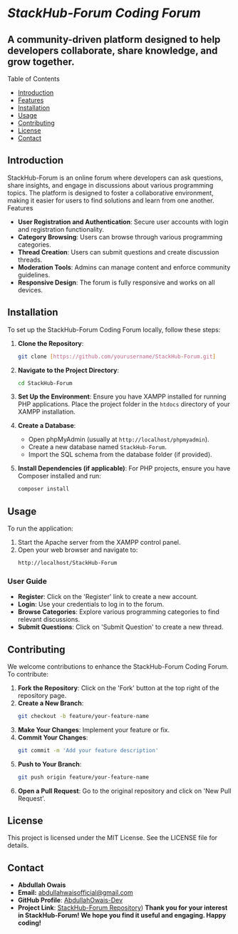 # ***StackHub-Forum Coding Forum***
## A community-driven platform designed to help developers collaborate, share knowledge, and grow together.

Table of Contents
- [Introduction](#introduction)
- [Features](#features)
- [Installation](#installation)
- [Usage](#usage)
- [Contributing](#contributing)
- [License](#license)
- [Contact](#contact)
  
## Introduction
StackHub-Forum is an online forum where developers can ask questions, share insights, and engage in discussions about various programming topics. The platform is designed to foster a collaborative environment, making it easier for users to find solutions and learn from one another.
Features
- **User Registration and Authentication**: Secure user accounts with login and registration functionality.
- **Category Browsing**: Users can browse through various programming categories.
- **Thread Creation**: Users can submit questions and create discussion threads.
- **Moderation Tools**: Admins can manage content and enforce community guidelines.
- **Responsive Design**: The forum is fully responsive and works on all devices.
## Installation
To set up the StackHub-Forum Coding Forum locally, follow these steps:
1. **Clone the Repository**:
   ```bash
   git clone [https://github.com/yourusername/StackHub-Forum.git]
   ```

2. **Navigate to the Project Directory**:
   ```bash
   cd StackHub-Forum
   ```

3. **Set Up the Environment**:
   Ensure you have XAMPP installed for running PHP applications.
   Place the project folder in the `htdocs` directory of your XAMPP installation.

4. **Create a Database**:
   - Open phpMyAdmin (usually at `http://localhost/phpmyadmin`).
   - Create a new database named `StackHub-Forum`.
   - Import the SQL schema from the database folder (if provided).

5. **Install Dependencies (if applicable)**:
   For PHP projects, ensure you have Composer installed and run:
   ```bash
   composer install
   ```
## Usage
To run the application:
1. Start the Apache server from the XAMPP control panel.
2. Open your web browser and navigate to:
   ```bash
   http://localhost/StackHub-Forum
   ```

### User Guide
- **Register**: Click on the 'Register' link to create a new account.
- **Login**: Use your credentials to log in to the forum.
- **Browse Categories**: Explore various programming categories to find relevant discussions.
- **Submit Questions**: Click on 'Submit Question' to create a new thread.
## Contributing
We welcome contributions to enhance the StackHub-Forum Coding Forum. To contribute:
1. **Fork the Repository**: Click on the 'Fork' button at the top right of the repository page.
2. **Create a New Branch**:
   ```bash
   git checkout -b feature/your-feature-name
   ```
3. **Make Your Changes**: Implement your feature or fix.
4. **Commit Your Changes**:
   ```bash
   git commit -m 'Add your feature description'
   ```
5. **Push to Your Branch**:
   ```bash
   git push origin feature/your-feature-name
   ```
6. **Open a Pull Request**: Go to the original repository and click on 'New Pull Request'.
## License
This project is licensed under the MIT License. See the LICENSE file for details.
## Contact
- **Abdullah Owais**
- **Email:** abdullahwaisofficial@gmail.com
- **GitHub Profile**: [AbdullahOwais-Dev](https://github.com/AbdullahOwais-Dev/)
- **Project Link**: [StackHub-Forum Repository](https://github.com/AbdullahOwais-Dev/StackHub-Forum-Forum/))
**Thank you for your interest in StackHub-Forum! We hope you find it useful and engaging. Happy coding!**
